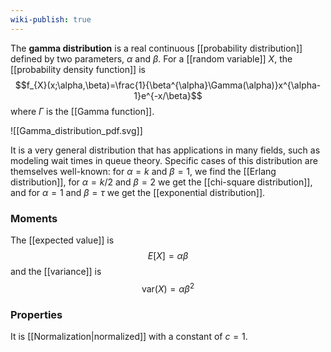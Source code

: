 ```yaml
---
wiki-publish: true
---
```

The **gamma distribution** is a real continuous [[probability distribution]] defined by two parameters, $\alpha$ and $\beta$. For a [[random variable]] $X$, the [[probability density function]] is
$$f_{X}(x;\alpha,\beta)=\frac{1}{\beta^{\alpha}\Gamma(\alpha)}x^{\alpha-1}e^{-x/\beta}$$
where $\Gamma$ is the [[Gamma function]].

![[Gamma_distribution_pdf.svg]]

It is a very general distribution that has applications in many fields, such as modeling wait times in queue theory. Specific cases of this distribution are themselves well-known: for $\alpha=k$ and $\beta=1$, we find the [[Erlang distribution]], for $\alpha=k/2$ and $\beta=2$ we get the [[chi-square distribution]], and for $\alpha=1$ and $\beta=\tau$ we get the [[exponential distribution]].
### Moments
The [[expected value]] is
$$E[X]=\alpha \beta$$
and the [[variance]] is
$$\text{var}(X)=\alpha \beta ^{2}$$
### Properties
It is [[Normalization|normalized]] with a constant of $c=1$.